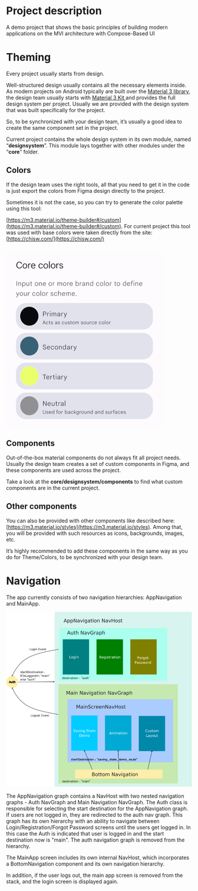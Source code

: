# Project description

A demo project that shows the basic principles of building modern applications on the MVI architecture with Compose-Based UI


# Theming

Every  project usually starts from design.

Well-structured design usually contains all the necessary elements inside. As modern projects on Android typically are  built over the [Material 3 library](https://m3.material.io/), the design team usually starts with [Material 3 Kit ](https://www.figma.com/community/file/1035203688168086460/Material-3-Design-Kit)and provides the full design system per project. Usually we are provided with the design system that was built specifically for the project.

So, to be synchronized with your design team, it’s usually a good idea to create the same component set in the project.

Current project contains the whole design system in its own module, named “**designsystem**”. This module lays together with other modules under the “**core**” folder.


## Colors

If the design team uses the right tools, all that you need to get it in the code is just export the colors from Figma design directly to the project.

Sometimes it is not the case, so you can try to generate the color palette using this tool:

[https://m3.material.io/theme-builder#/custom](https://m3.material.io/theme-builder#/custom). For current project this tool was used with base colors were taken directly from the site: [https://chisw.com/](https://chisw.com/)


## 

![alt_text](/docs/images/colors.png "Color Palette Image")



## Components

Out-of-the-box material components do not always fit all project needs. Usually the design team creates a set of custom components in Figma, and these components are used across the project.

Take a look at the **core/designsystem/components** to find what custom components are in the current project.

## Other components

You can also be provided with other components like described
here: [https://m3.material.io/styles](https://m3.material.io/styles). Among that, you will be provided with such
resources as icons, backgrounds, images, etc.

It’s highly recommended to add these components in the same way as you do for Theme/Colors, to be synchronized with your
design team.

# Navigation

The app currently consists of two navigation hierarchies: AppNavigation and MainApp.

![alt_text](/docs/images/navigation.png "App Navigation Scheme")


The AppNavigation graph contains a NavHost with two nested navigation graphs - Auth NavGraph and   Main Navigation NavGraph. The Auth class 
is responsible for selecting the start destination for the AppNavigation graph. If users are not logged in, they are redirected to the 
auth nav graph. This graph has its own hierarchy with an ability to navigate between Login/Registration/Forgot Password screens
until the users get logged in. In this case the Auth is indicated that user is logged in and the start destination now is "main". 
The auth navigation graph is removed from the hierarchy.

The MainApp screen includes its own internal NavHost, which incorporates a BottomNavigation component and its own
navigation hierarchy.

In addition, if the user logs out, the main app screen is removed from the stack, and the login screen is displayed
again.
